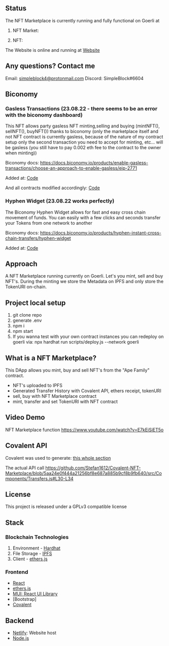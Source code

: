## Status

The NFT Marketplace is currently running and fully functional on Goerli at

1. NFT Market:

2. NFT:

The Website is online and running at [Website](https://gilded-gecko-470388.netlify.app/)

## Any questions? Contact me

Email: simpleblock4@protonmail.com
Discord: SimpleBlock#6604

## Biconomy

### Gasless Transactions (23.08.22 - there seems to be an error with the biconomy dashboard)

This NFT allows party gasless NFT minting,selling and buying (mintNFT(), sellNFT(), buyNFT()) thanks to biconomy (only the marketplace itself and not NFT contract is currently gasless, because of the nature of my contract setup only the second transaction you need to accept for minting, etc... will be gasless (you still have to pay 0.002 eth fee to the contract to the owner when minting))

Biconomy docs: https://docs.biconomy.io/products/enable-gasless-transactions/choose-an-approach-to-enable-gasless/eip-2771

Added at: [Code](https://github.com/Stefan1612/Bico-Hackathon-NFT-Marketplace/blob/master/src/App.js)

And all contracts modified accordingly: [Code](https://github.com/Stefan1612/Bico-Hackathon-NFT-Marketplace/tree/master/contracts)

### Hyphen Widget (23.08.22 works perfectly)

The Biconomy Hyphen Widget allows for fast and easy cross chain movement of funds. You can easily with a few clicks and seconds transfer your
Tokens from one network to another

Biconomy docs: https://docs.biconomy.io/products/hyphen-instant-cross-chain-transfers/hyphen-widget

Added at: [Code](https://github.com/Stefan1612/Bico-Hackathon-NFT-Marketplace/blob/master/src/Components/CrossChainTransfer.js)

## Approach

A NFT Marketplace running currently on Goerli. Let's you mint, sell and buy NFT's. During the minting we store the Metadata on IPFS and only store the TokenURI on-chain.

## Project local setup

1. git clone repo
2. generate .env
3. npm i
4. npm start
5. If you wanna test with your own contract instances you can redeploy on goerli via:
   npx hardhat run scripts/deploy.js --network goerli

## What is a NFT Marketplace?

This DApp allows you mint, buy and sell NFT's from the "Ape Family" contract.

- NFT's uploaded to IPFS
- Generated Transfer History with Covalent API, ethers receipt, tokenURI
- sell, buy with NFT Marketplace contract
- mint, transfer and set TokenURI with NFT contract

## Video Demo

NFT Marketplace function
https://www.youtube.com/watch?v=E7kEiSiET5o

## Covalent API

Covalent was used to generate: [this whole section](https://github.com/Stefan1612/Covalent-NFT-Marketplace/blob/master/src/Components/Transfers.js)

The actual API call
https://github.com/Stefan1612/Covalent-NFT-Marketplace/blob/5aa24e0f444a21256bf8e687a885b9cf8b9fb640/src/Components/Transfers.js#L30-L34

## License

This project is released under a GPLv3 compatible license

## Stack

### Blockchain Technologies

1. Environment - [Hardhat](https://hardhat.org/)
2. File Storage - [IPFS](https://github.com/ipfs/js-ipfs/tree/master/packages/ipfs-http-client#install)
3. Client - [ethers.js](https://docs.ethers.io/v5/)

### Frontend

- [React](https://reactjs.org/)
- [ethers.js](https://docs.ethers.io/v5/)
- [MUI: React UI Library](https://mui.com/)
- [Bootstrap]
- [Covalent](https://www.covalenthq.com/docs/api/)

## Backend

- [Netlify](https://www.netlify.com/): Website host
- [Node.js](https://nodejs.org/en/)
